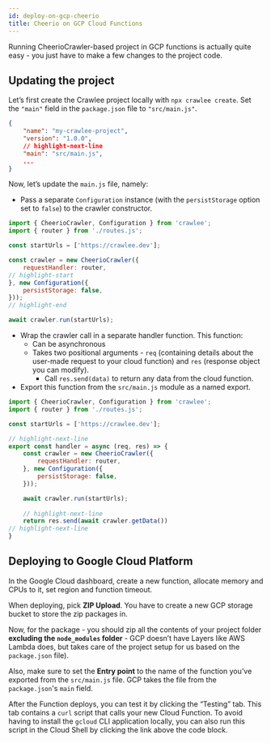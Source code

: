 ```yaml
---
id: deploy-on-gcp-cheerio
title: Cheerio on GCP Cloud Functions
---
```


Running CheerioCrawler-based project in GCP functions is actually quite easy - you just have to make a few changes to the project code.

## Updating the project

Let’s first create the Crawlee project locally with `npx crawlee create`. Set the `"main"` field in the `package.json` file to `"src/main.js"`.

```json title="package.json"
{
    "name": "my-crawlee-project",
    "version": "1.0.0",
    // highlight-next-line
    "main": "src/main.js",
    ...
}
```

Now, let’s update the `main.js` file, namely:

- Pass a separate `Configuration` instance (with the `persistStorage` option set to `false`) to the crawler constructor.

```javascript title="src/main.js"
import { CheerioCrawler, Configuration } from 'crawlee';
import { router } from './routes.js';

const startUrls = ['https://crawlee.dev'];

const crawler = new CheerioCrawler({
    requestHandler: router,
// highlight-start
}, new Configuration({
    persistStorage: false,
}));
// highlight-end

await crawler.run(startUrls);
```

- Wrap the crawler call in a separate handler function. This function:
    - Can be asynchronous
    - Takes two positional arguments - `req` (containing details about the user-made request to your cloud function) and `res` (response object you can modify).
        - Call `res.send(data)` to return any data from the cloud function.
- Export this function from the `src/main.js` module as a named export.

```javascript title="src/main.js"
import { CheerioCrawler, Configuration } from 'crawlee';
import { router } from './routes.js';

const startUrls = ['https://crawlee.dev'];

// highlight-next-line
export const handler = async (req, res) => {
    const crawler = new CheerioCrawler({
        requestHandler: router,
    }, new Configuration({
        persistStorage: false,
    }));

    await crawler.run(startUrls);
    
    // highlight-next-line
    return res.send(await crawler.getData())
// highlight-next-line
}
```

## Deploying to Google Cloud Platform

In the Google Cloud dashboard, create a new function, allocate memory and CPUs to it, set region and function timeout.
    
When deploying, pick **ZIP Upload**. You have to create a new GCP storage bucket to store the zip packages in.
    
Now, for the package - you should zip all the contents of your project folder **excluding the `node_modules` folder** - GCP doesn’t have Layers like AWS Lambda does, but takes care of the project setup for us based on the `package.json` file).
    
Also, make sure to set the **Entry point** to the name of the function you’ve exported from the `src/main.js` file. GCP takes the file from the `package.json`'s `main` field.
    
After the Function deploys, you can test it by clicking the “Testing” tab. This tab contains a `curl` script that calls your new Cloud Function. To avoid having to install the `gcloud` CLI application locally, you can also run this script in the Cloud Shell by clicking the link above the code block.
